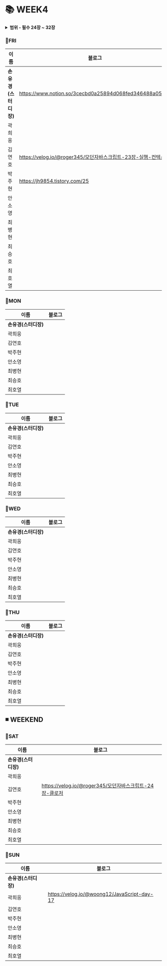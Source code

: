 #  :books: WEEK4
<details>
  <summary><b>범위 - 필수 24장 ~ 32장</b></summary>
  <div markdown="1">
    <ul>
      <li>24장: 클로저</li>
      <li>25장: 클래스</li>
      <li>26장: ES6 함수의 추가 기능</li>
      <li>27장: 배열</li>
      <li>28장: Number</li>
      <li>29장: Math</li>
      <li>30장: Date</li>
      <li>32장: String</li>
    </ul>
  </div>
</details>

### :pushpin:FRI
|**이름**|**블로그**|
|----------------|-----------------------|
|**손유경(스터디장)**| https://www.notion.so/3cecbd0a25894d068fed346488a05ac3|
|곽희웅| |
|김연호| https://velog.io/@roger345/모던자바스크립트-23장-실행-컨텍스트|
|박주현| https://jh9854.tistory.com/25
|안소영| |
|최병현| |
|최승호| |
|최호열| |


### :pushpin:MON
|**이름**|**블로그**|
|----------------|-----------------------|
|**손유경(스터디장)**| |
|곽희웅| |
|김연호| |
|박주현| |
|안소영||
|최병현| |
|최승호| |
|최호열||

### :pushpin:TUE
|**이름**|**블로그**|
|----------------|-----------------------|
|**손유경(스터디장)**||
|곽희웅| |
|김연호||
|박주현| |
|안소영| |
|최병현| |
|최승호| |
|최호열| |

### :pushpin:WED
|**이름**|**블로그**|
|----------------|-----------------------|
|**손유경(스터디장)**||
|곽희웅| |
|김연호||
|박주현| |
|안소영| |
|최병현| |
|최승호| |
|최호열||

### :pushpin:THU
|**이름**|**블로그**|
|----------------|-----------------------|
|**손유경(스터디장)**||
|곽희웅||
|김연호||
|박주현| |
|안소영| |
|최병현| |
|최승호| |
|최호열| |


## ◾ WEEKEND

### :pushpin:SAT
|**이름**|**블로그**|
|----------------|-----------------------|
|**손유경(스터디장)**| |
|곽희웅| |
|김연호| https://velog.io/@roger345/모던자바스크립트-24장-클로저|
|박주현| |
|안소영| |
|최병현| |
|최승호| |
|최호열| |

### :pushpin:SUN
|**이름**|**블로그**|
|----------------|-----------------------|
|**손유경(스터디장)**| |
|곽희웅| https://velog.io/@woong12/JavaScript-day-17|
|김연호| |
|박주현| |
|안소영| |
|최병현| |
|최승호| |
|최호열| |

